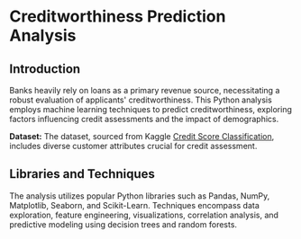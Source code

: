 # Creditworthiness Prediction Analysis

## Introduction

Banks heavily rely on loans as a primary revenue source, necessitating a robust evaluation of applicants' creditworthiness. This Python analysis employs machine learning techniques to predict creditworthiness, exploring factors influencing credit assessments and the impact of demographics.

**Dataset:** The dataset, sourced from Kaggle [Credit Score Classification](https://www.kaggle.com/datasets/mohammedobeidat/credit-score-classification), includes diverse customer attributes crucial for credit assessment.

## Libraries and Techniques

The analysis utilizes popular Python libraries such as Pandas, NumPy, Matplotlib, Seaborn, and Scikit-Learn. Techniques encompass data exploration, feature engineering, visualizations, correlation analysis, and predictive modeling using decision trees and random forests.
